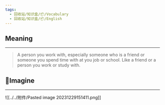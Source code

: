```yaml
---
tags:
  - 回收站/知识盒/📦/Vocabulary
  - 回收站/知识盒/📦/English
---
```


## Meaning

---

> A person you work with, especially someone who is a friend or someone you spend time with at you job or school.
> Like a friend or a person you work or study with.

## 💭Imagine

---

![[../../附件/Pasted image 20231229151411.png]]

